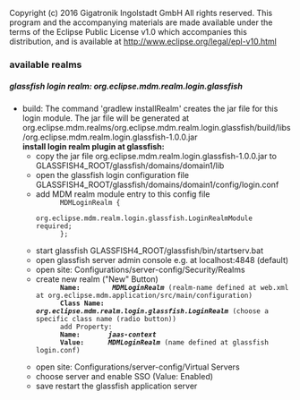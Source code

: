  Copyright (c) 2016 Gigatronik Ingolstadt GmbH
 All rights reserved. This program and the accompanying materials
 are made available under the terms of the Eclipse Public License v1.0
 which accompanies this distribution, and is available at
 http://www.eclipse.org/legal/epl-v10.html
 
 <h3>available realms</h3>
 <h5>glassfish login realm: org.eclipse.mdm.realm.login.glassfish</h5>
   
- build:
    The command 'gradlew installRealm' creates the jar file for this login module.
    The jar file will be generated at org.eclipse.mdm.realms/org.eclipse.mdm.realm.login.glassfish/build/libs/org.eclipse.mdm.realm.login.glassfish-1.0.0.jar
    <br>
    <b>install login realm plugin at glassfish:</b>
    <ul>
    <li>copy the jar file org.eclipse.mdm.realm.login.glassfish-1.0.0.jar to GLASSFISH4_ROOT/glassfish/domains/domain1/lib</li>
    <li>open the glassfish login configuration file GLASSFISH4_ROOT/glassfish/domains/domain1/config/login.conf</li>
    <li>
        add MDM realm module entry to this config file
        <code>
        MDMLoginRealm {
	        org.eclipse.mdm.realm.login.glassfish.LoginRealmModule required;
        };
    </code>
    </li>   
    <li>start glassfish GLASSFISH4_ROOT/glassfish/bin/startserv.bat</li>
    <li>open glassfish server admin console e.g. at localhost:4848 (default)</li>
    <li>open site: Configurations/server-config/Security/Realms</li>
    <li>create new realm ("New" Button)
        <code>    
        <b>Name:</b>        <b><i>MDMLoginRealm</i></b> (realm-name defined at web.xml at org.eclipse.mdm.application/src/main/configuration)
        <b>Class Name:</b>  <b><i>org.eclipse.mdm.realm.login.glassfish.LoginRealm</i></b> (choose a specific class name (radio button))
        add Property:
        <b>Name:</b>       <b><i>jaas-context</i></b>
        <b>Value:</b>      <b><i>MDMLoginRealm</i></b> (name defined at glassfish login.conf)
        </code>
    </li>
    <li>open site: Configurations/server-config/Virtual Servers</li>
    <li>choose server and enable SSO (Value: Enabled)</li>
    <li>save restart the glassfish application server</li>
    
    
    